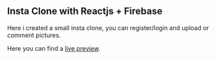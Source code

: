 ## Insta Clone with Reactjs + Firebase

Here i created a small insta clone, you can register/login and upload or comment pictures.

Here you can find a [live preview](https://insta-clone-msch.web.app/).
